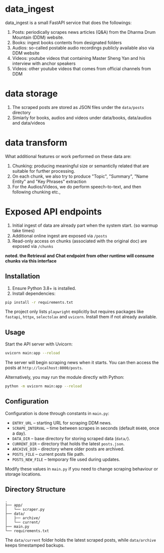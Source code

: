 # data_ingest

data_ingest is a small FastAPI service that does the followings:
1. Posts: periodically scrapes news articles (Q&A) from the Dharma Drum Mountain (DDM) website. 
2. Books: ingest books contents from designated folders
3. Audios: so-called postable audio recordings publicly available also via DDM website
4. Videos: youtube videos that containing Master Sheng Yan and his interview with anchor speakers
5. Videos: other youtube videos that comes from official channels from DDM

# data storage

1. The scraped posts are stored as JSON files under the `data/posts` directory
2. Simiarly for books, audios and videos under data/books, data/audios and data/videos

# data transform

What additional features or work performed on these data are:

1. Chunking: producing meaningful size or semanticlly related that are suitable for further processing. 
2. On each chunk, we also try to produce "Topic", "Summary", "Name Entity" and "Key Phrases" extraction
3. For the Audios/Videos, we do perform speech-to-text, and then following chunking etc.,


# Exposed API endpoints

1. Initial ingest of data are already part when the system start. (so warmup take times)
2. Additional online ingest are exposed via `/posts`
3. Read-only access on chunks (associated with the original doc) are exposed via `/chunks`

**noted. the Retrieval and Chat endpoint from other runtime will consume chunks via this interface**

## Installation

1. Ensure Python 3.8+ is installed.
2. Install dependencies:

```bash
pip install -r requirements.txt
```

The project only lists `playwright` explicitly but requires packages like `fastapi`, `httpx`, `selectolax` and `uvicorn`. Install them if not already available.

## Usage

Start the API server with Uvicorn:

```bash
uvicorn main:app --reload
```

The server will begin scraping news when it starts. You can then access the posts at `http://localhost:8000/posts`.

Alternatively, you may run the module directly with Python:

```bash
python -m uvicorn main:app --reload
```

## Configuration

Configuration is done through constants in `main.py`:

- `ENTRY_URL` – starting URL for scraping DDM news.
- `SCRAPE_INTERVAL` – time between scrapes in seconds (default `86400`, once a day).
- `DATA_DIR` – base directory for storing scraped data (`data/`).
- `CURRENT_DIR` – directory that holds the latest `posts.json`.
- `ARCHIVE_DIR` – directory where older posts are archived.
- `POSTS_FILE` – current posts file path.
- `POSTS_NEW_FILE` – temporary file used during updates.

Modify these values in `main.py` if you need to change scraping behaviour or storage locations.

## Directory Structure

```
.
├── app/
│   └── scraper.py
├── data/
│   ├── archive/
│   └── current/
├── main.py
└── requirements.txt
```

The `data/current` folder holds the latest scraped posts, while `data/archive` keeps timestamped backups.

